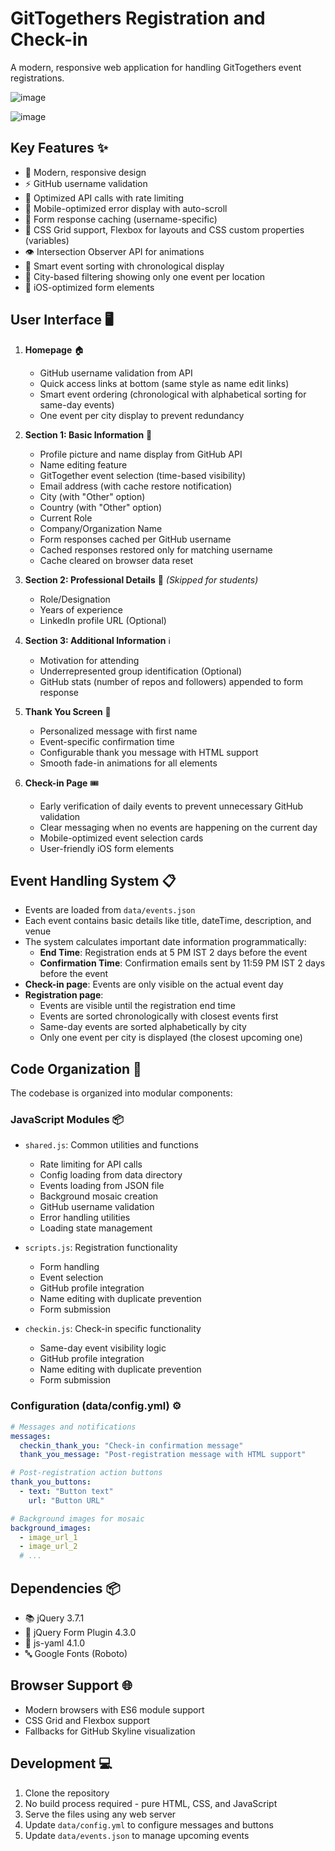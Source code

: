 # GitTogethers Registration and Check-in

A modern, responsive web application for handling GitTogethers event registrations.

![image](https://github.com/user-attachments/assets/f57c03ff-3955-4fd2-891c-833106bc4b77)

![image](https://github.com/user-attachments/assets/417b671a-820c-4ec5-9054-b190b1c31ab7)

## Key Features ✨
- 🎨 Modern, responsive design
- ⚡ GitHub username validation
- 🔄 Optimized API calls with rate limiting
- 📱 Mobile-optimized error display with auto-scroll
- 💾 Form response caching (username-specific)
- 🌟 CSS Grid support, Flexbox for layouts and CSS custom properties (variables)
- 👁️ Intersection Observer API for animations
- 📅 Smart event sorting with chronological display
- 📍 City-based filtering showing only one event per location
- 📱 iOS-optimized form elements

## User Interface 🖥️
1. **Homepage** 🏠
   - GitHub username validation from API
   - Quick access links at bottom (same style as name edit links)
   - Smart event ordering (chronological with alphabetical sorting for same-day events)
   - One event per city display to prevent redundancy

2. **Section 1: Basic Information** 📝
   - Profile picture and name display from GitHub API
   - Name editing feature
   - GitTogether event selection (time-based visibility)
   - Email address (with cache restore notification)
   - City (with "Other" option)
   - Country (with "Other" option)
   - Current Role
   - Company/Organization Name
   - Form responses cached per GitHub username
   - Cached responses restored only for matching username
   - Cache cleared on browser data reset

3. **Section 2: Professional Details** 💼 _(Skipped for students)_
   - Role/Designation
   - Years of experience
   - LinkedIn profile URL (Optional)

4. **Section 3: Additional Information** ℹ️
   - Motivation for attending
   - Underrepresented group identification (Optional)
   - GitHub stats (number of repos and followers) appended to form response

5. **Thank You Screen** 🎉
   - Personalized message with first name
   - Event-specific confirmation time
   - Configurable thank you message with HTML support
   - Smooth fade-in animations for all elements

6. **Check-in Page** 🎟️
   - Early verification of daily events to prevent unnecessary GitHub validation
   - Clear messaging when no events are happening on the current day
   - Mobile-optimized event selection cards
   - User-friendly iOS form elements

## Event Handling System 📋
- Events are loaded from `data/events.json`
- Each event contains basic details like title, dateTime, description, and venue
- The system calculates important date information programmatically:
  - **End Time**: Registration ends at 5 PM IST 2 days before the event
  - **Confirmation Time**: Confirmation emails sent by 11:59 PM IST 2 days before the event
- **Check-in page**: Events are only visible on the actual event day
- **Registration page**: 
  - Events are visible until the registration end time
  - Events are sorted chronologically with closest events first
  - Same-day events are sorted alphabetically by city
  - Only one event per city is displayed (the closest upcoming one)

## Code Organization 📁
The codebase is organized into modular components:

### JavaScript Modules 📦
- `shared.js`: Common utilities and functions
  - Rate limiting for API calls
  - Config loading from data directory
  - Events loading from JSON file
  - Background mosaic creation
  - GitHub username validation
  - Error handling utilities
  - Loading state management

- `scripts.js`: Registration functionality
  - Form handling
  - Event selection
  - GitHub profile integration
  - Name editing with duplicate prevention
  - Form submission
  
- `checkin.js`: Check-in specific functionality
  - Same-day event visibility logic
  - GitHub profile integration
  - Name editing with duplicate prevention
  - Form submission

### Configuration (data/config.yml) ⚙️
```yaml
# Messages and notifications
messages:
  checkin_thank_you: "Check-in confirmation message"
  thank_you_message: "Post-registration message with HTML support"

# Post-registration action buttons
thank_you_buttons:
  - text: "Button text"
    url: "Button URL"

# Background images for mosaic
background_images:
  - image_url_1
  - image_url_2
  # ...
```

## Dependencies 📦
- 📚 jQuery 3.7.1
- 📝 jQuery Form Plugin 4.3.0
- 📄 js-yaml 4.1.0
- 🔤 Google Fonts (Roboto)

## Browser Support 🌐
- Modern browsers with ES6 module support
- CSS Grid and Flexbox support
- Fallbacks for GitHub Skyline visualization

## Development 💻
1. Clone the repository
2. No build process required - pure HTML, CSS, and JavaScript
3. Serve the files using any web server
4. Update `data/config.yml` to configure messages and buttons
5. Update `data/events.json` to manage upcoming events

